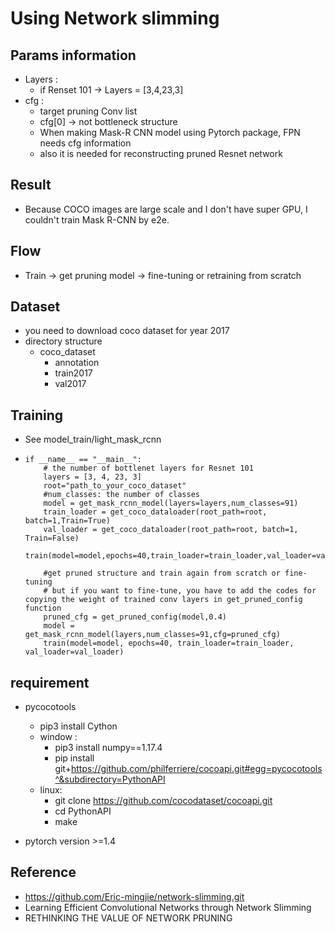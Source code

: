 # Using Network slimming 

## Params information

+ Layers : 
  + if Renset 101 -> Layers = [3,4,23,3]
+ cfg :
  + target pruning Conv list
  + cfg[0] -> not bottleneck structure
  + When making Mask-R CNN model using Pytorch package, FPN needs cfg information
  + also it is needed for reconstructing pruned Resnet network

## Result

+ Because COCO images are large scale and I don't have super GPU, I couldn't train Mask R-CNN by e2e.

## Flow

+ Train -> get pruning model -> fine-tuning or retraining from scratch

## Dataset

+ you need to download coco dataset for year 2017
+ directory structure
  + coco_dataset
    + annotation
    + train2017
    + val2017

## Training

+ See model_train/light_mask_rcnn

+ ```
  if __name__ == "__main__":
      # the number of bottlenet layers for Resnet 101
      layers = [3, 4, 23, 3]
      root="path_to_your_coco_dataset"
      #num_classes: the number of classes
      model = get_mask_rcnn_model(layers=layers,num_classes=91)
      train_loader = get_coco_dataloader(root_path=root, batch=1,Train=True)
      val_loader = get_coco_dataloader(root_path=root, batch=1, Train=False)
      train(model=model,epochs=40,train_loader=train_loader,val_loader=val_loader)
  
      #get pruned structure and train again from scratch or fine-tuning
      # but if you want to fine-tune, you have to add the codes for copying the weight of trained conv layers in get_pruned_config function
      pruned_cfg = get_pruned_config(model,0.4)
      model = get_mask_rcnn_model(layers,num_classes=91,cfg=pruned_cfg)
      train(model=model, epochs=40, train_loader=train_loader, val_loader=val_loader)
  ```

## requirement 

+ pycocotools
  + pip3 install Cython
  + window :
    + pip3 install numpy==1.17.4
    + pip install git+https://github.com/philferriere/cocoapi.git#egg=pycocotools^&subdirectory=PythonAPI
  + linux:
    + git clone https://github.com/cocodataset/cocoapi.git
    + cd PythonAPI
    + make
  
+ pytorch version >=1.4

  

  

## Reference

+ https://github.com/Eric-mingjie/network-slimming.git
+ Learning Efficient Convolutional Networks through Network Slimming
+ RETHINKING THE VALUE OF NETWORK PRUNING

